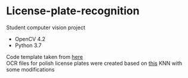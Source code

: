 # License-plate-recognition

Student computer vision project 

* OpenCV 4.2
* Python 3.7

Code template taken from [here](https://github.com/PUTvision/ImageProcessingCourse) \
OCR files for polish license plates were created based on [this](https://github.com/MicrocontrollersAndMore/OpenCV_3_KNN_Character_Recognition_Python) KNN with some modifications
